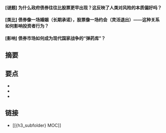 #### [谜题] 为什么政府债券往往比股票更早出现？这反映了人类对风险的本质偏好吗？


#### [类比] 债券像一场婚姻（长期承诺），股票像一场约会（灵活退出）——这种关系如何影响投资者行为？


#### [影响] 债券市场如何成为现代国家战争的“弹药库”？


## 摘要


## 要点

- 
- 
- 

## 链接

- [[{h3_subfolder} MOC]]
